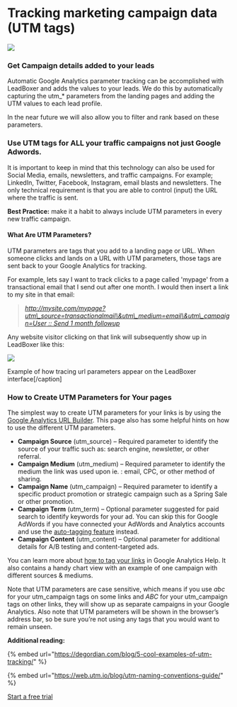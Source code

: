 # Tracking marketing campaign data (UTM tags)

![](https://d33v4339jhl8k0.cloudfront.net/docs/assets/565e1cb7c697915b26a5c214/images/5b5834b32c7d3a03f89cf6b4/file-MIejAYz67x.png)

### Get Campaign details added to your leads

Automatic Google Analytics parameter tracking can be accomplished with LeadBoxer and adds the values to your leads. We do this by automatically capturing the utm\_\* parameters from the landing pages and adding the UTM values to each lead profile.

In the near future we will also allow you to filter and rank based on these parameters.

### Use UTM tags for ALL your traffic campaigns not just Google Adwords.

It is important to keep in mind that this technology can also be used for Social Media, emails, newsletters, and traffic campaigns. For example; LinkedIn, Twitter, Facebook, Instagram, email blasts and newsletters. The only technical requirement is that you are able to control (input) the URL where the traffic is sent.&#x20;

**Best Practice:** make it a habit to always include UTM parameters in every new traffic campaign.

#### What Are UTM Parameters?

UTM parameters are tags that you add to a landing page or URL. When someone clicks and lands on a URL with UTM parameters, those tags are sent back to your Google Analytics for tracking.

For example, lets say I want to track clicks to a page called 'mypage' from a transactional email that I send out after one month. I would then insert a link to my site in that email:

> [_http://mysite.com/mypage?utm\_source=transactionalmail\&utm\_medium=email\&utm\_campaign=User :: Send 1 month followup_](http://mysite.com/mypage?utm\_source=transactinalmail\&utm\_medium=email\&utm\_campaign=User)

Any website visitor clicking on that link will subsequently show up in LeadBoxer like this:

![](https://d33v4339jhl8k0.cloudfront.net/docs/assets/565e1cb7c697915b26a5c214/images/6299be0f92cb8c175b4697fa/file-ZYBsUTxQil.png)

Example of how tracing url parameters appear on the LeadBoxer interface\[/caption]

### How to Create UTM Parameters for Your pages

The simplest way to create UTM parameters for your links is by using the  [Google Analytics URL Builder](http://www.google.com/support/analytics/bin/answer.py?answer=55578). This page also has some helpful hints on how to use the different UTM parameters.

* **Campaign Source** (utm\_source) – Required parameter to identify the source of your traffic such as: search engine, newsletter, or other referral.
* **Campaign Medium** (utm\_medium) – Required parameter to identify the medium the link was used upon ie. : email, CPC, or other method of sharing.
* **Campaign Name** (utm\_campaign) – Required parameter to identify a specific product promotion or strategic campaign such as a Spring Sale or other promotion.
* **Campaign Term** (utm\_term) – Optional parameter suggested for paid search to identify keywords for your ad. You can skip this for Google AdWords if you have connected your AdWords and Analytics accounts and use the [auto-tagging feature](https://support.google.com/analytics/answer/1733663) instead.
* **Campaign Content** (utm\_content) – Optional parameter for additional details for A/B testing and content-targeted ads.

You can learn more about  [how to tag your links](https://support.google.com/analytics/answer/1033867) in Google Analytics Help. It also contains a handy chart view with an example of one campaign with different sources & mediums.

Note that UTM parameters are case sensitive, which means if you use  _abc_ for your utm\_campaign tags on some links and _ABC_ for your utm\_campaign tags on other links, they will show up as separate campaigns in your Google Analytics. Also note that UTM parameters will be shown in the browser’s address bar, so be sure you’re not using any tags that you would want to remain unseen.

**Additional reading:**



{% embed url="https://degordian.com/blog/5-cool-examples-of-utm-tracking/" %}

{% embed url="https://web.utm.io/blog/utm-naming-conventions-guide/" %}

[Start a free trial](https://www.leadboxer.com/start/)

